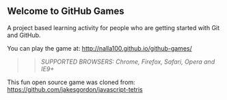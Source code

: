 ## Welcome to GitHub Games

A project based learning activity for people who are getting started with Git and GitHub.

You can play the game at: http://nalla100.github.io/github-games/

>> _*SUPPORTED BROWSERS*: Chrome, Firefox, Safari, Opera and IE9+_

This fun open source game was cloned from: https://github.com/jakesgordon/javascript-tetris
